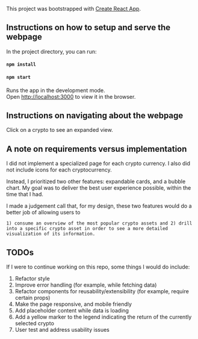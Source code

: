 This project was bootstrapped with [Create React App](https://github.com/facebook/create-react-app).

## Instructions on how to setup and serve the webpage

In the project directory, you can run:

#### `npm install`

#### `npm start`

Runs the app in the development mode.<br>
Open [http://localhost:3000](http://localhost:3000) to view it in the browser.

## Instructions on navigating about the webpage

Click on a crypto to see an expanded view.

## A note on requirements versus implementation

I did not implement a specialized page for each crypto currency. I also did not include icons for each cryptocurrency.

Instead, I prioritized two other features: expandable cards, and a bubble chart. My goal was to deliver the best user experience possible, within the time that I had.   

I made a judgement call that, for my design, these two features would do a better job of allowing users to 
```
1) consume an overview of the most popular crypto assets and 2) drill into a specific crypto asset in order to see a more detailed visualization of its information.
```
 

## TODOs

If I were to continue working on this repo, some things I would do include:

1. Refactor style
2. Improve error handling (for example, while fetching data)
3. Refactor components for reusability/extensibility (for example, require certain props)
4. Make the page responsive, and mobile friendly
5. Add placeholder content while data is loading
6. Add a yellow marker to the legend indicating the return of the currently selected crypto
7. User test and address usability issues
